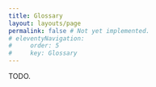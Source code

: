 ```yaml
---
title: Glossary
layout: layouts/page
permalink: false # Not yet implemented.
# eleventyNavigation:
#     order: 5
#     key: Glossary
---
```

TODO.
